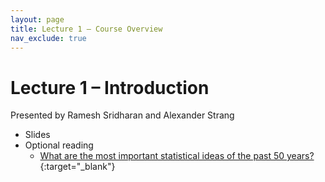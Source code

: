 ```yaml
---
layout: page
title: Lecture 1 – Course Overview
nav_exclude: true
---
```


# Lecture 1 – Introduction

Presented by Ramesh Sridharan and Alexander Strang

- Slides
- Optional reading
    - [What are the most important statistical ideas of the past 50 years?](https://arxiv.org/pdf/2012.00174){:target="_blank"}
